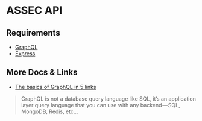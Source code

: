 # ASSEC API

## Requirements

- [GraphQL](http://graphql.org)
- [Express](https://expressjs.com)


## More Docs & Links

- [The basics of GraphQL in 5 links](https://dev-blog.apollodata.com/the-basics-of-graphql-in-5-links-9e1dc4cac055)
> GraphQL is not a database query language like SQL, it’s an application layer query language that you can use with any backend — SQL, MongoDB, Redis, etc...
